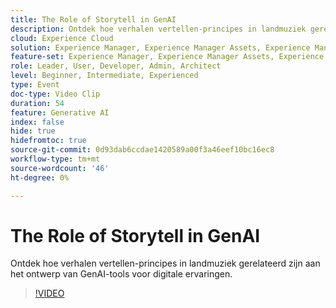 ```yaml
---
title: The Role of Storytell in GenAI
description: Ontdek hoe verhalen vertellen-principes in landmuziek gerelateerd zijn aan het ontwerp van GenAI-tools voor digitale ervaringen.
cloud: Experience Cloud
solution: Experience Manager, Experience Manager Assets, Experience Manager Forms, Experience Manager Sites, Sensei
feature-set: Experience Manager, Experience Manager Assets, Experience Manager Forms, Experience Manager Sites
role: Leader, User, Developer, Admin, Architect
level: Beginner, Intermediate, Experienced
type: Event
doc-type: Video Clip
duration: 54
feature: Generative AI
index: false
hide: true
hidefromtoc: true
source-git-commit: 0d93dab6ccdae1420589a00f3a46eef10bc16ec8
workflow-type: tm+mt
source-wordcount: '46'
ht-degree: 0%

---
```



# The Role of Storytell in GenAI

Ontdek hoe verhalen vertellen-principes in landmuziek gerelateerd zijn aan het ontwerp van GenAI-tools voor digitale ervaringen.

>[!VIDEO](https://video.tv.adobe.com/v/3462015/?learn=on&enablevpops&captions=dut)
